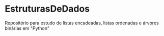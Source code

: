# EstruturasDeDados
Repositório para estudo de listas encadeadas, listas ordenadas e árvores binárias em "Python"

